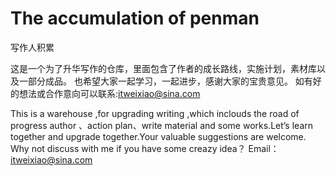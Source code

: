 # The accumulation of penman
写作人积累

  这是一个为了升华写作的仓库，里面包含了作者的成长路线，实施计划，素材库以及一部分成品。
也希望大家一起学习，一起进步，感谢大家的宝贵意见。
如有好的想法或合作意向可以联系:itweixiao@sina.com
  
  This is a warehouse ,for upgrading writing ,which inclouds the road of 
progress author 、action plan、write material and some works.Let’s learn 
together and upgrade together.Your valuable suggestions are welcome.
Why not discuss with me if you have some creazy idea？
  Email：itweixiao@sina.com
